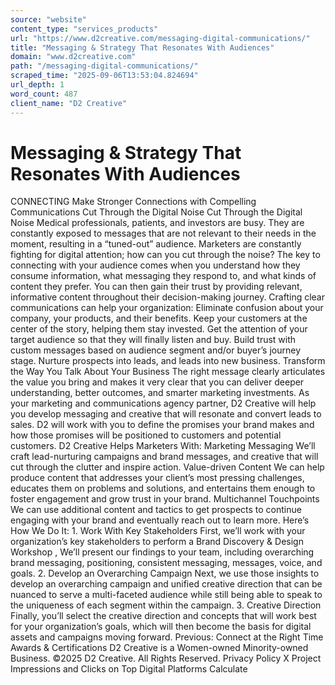 ```yaml
---
source: "website"
content_type: "services_products"
url: "https://www.d2creative.com/messaging-digital-communications/"
title: "Messaging & Strategy That Resonates With Audiences"
domain: "www.d2creative.com"
path: "/messaging-digital-communications/"
scraped_time: "2025-09-06T13:53:04.824694"
url_depth: 1
word_count: 487
client_name: "D2 Creative"
---
```


# Messaging & Strategy That Resonates With Audiences

CONNECTING Make Stronger
Connections with Compelling Communications Cut Through the Digital Noise Cut Through the Digital Noise Medical professionals, patients, and investors are busy. They are constantly exposed to messages that are not relevant to their needs in the moment, resulting in a “tuned-out” audience. Marketers are constantly fighting for digital attention; how can you cut through the noise? The key to connecting with your audience comes when you understand how they consume information, what messaging they respond to, and what kinds of content they prefer. You can then gain their trust by providing relevant, informative content throughout their decision-making journey. Crafting clear communications can help your organization: Eliminate confusion about your company, your products, and their benefits. Keep your customers at the center of the story, helping them stay invested. Get the attention of your target audience so that they will finally listen and buy. Build trust with custom messages based on audience segment and/or buyer’s journey stage. Nurture prospects into leads, and leads into new business. Transform the Way You Talk About Your Business The right message clearly articulates the value you bring and makes it very clear that you can deliver deeper understanding, better outcomes, and smarter marketing investments. As your marketing and communications agency partner, D2 Creative will help you develop messaging and creative that will resonate and convert leads to sales. D2 will work with you to define the promises your brand makes and how those promises will be positioned to customers and potential customers. D2 Creative Helps Marketers With: Marketing Messaging We’ll craft lead-nurturing campaigns and brand messages, and creative that will cut through the clutter and inspire action. Value-driven Content We can help produce content that addresses your client’s most pressing challenges, educates them on problems and solutions, and entertains them enough to foster engagement and grow trust in your brand. Multichannel Touchpoints We can use additional content and tactics to get prospects to continue engaging with your brand and eventually reach out to learn more. Here’s How We Do It: 1. Work With Key Stakeholders First, we’ll work with your organization’s key stakeholders to perform a Brand Discovery & Design Workshop , We’ll present our findings to your team, including overarching brand messaging, positioning, consistent messaging, messages, voice, and goals. 2. Develop an Overarching Campaign Next, we use those insights to develop an overarching campaign and unified creative direction that can be nuanced to serve a multi-faceted audience while still being able to speak to the uniqueness of each segment within the campaign. 3. Creative Direction Finally, you’ll select the creative direction and concepts that will work best for your organization’s goals, which will then become the basis for digital assets and campaigns moving forward. Previous: Connect at the Right Time Awards & Certifications D2 Creative is a Women-owned Minority-owned Business. ©2025 D2 Creative. All Rights Reserved. Privacy Policy X Project Impressions and Clicks on Top Digital Platforms Calculate